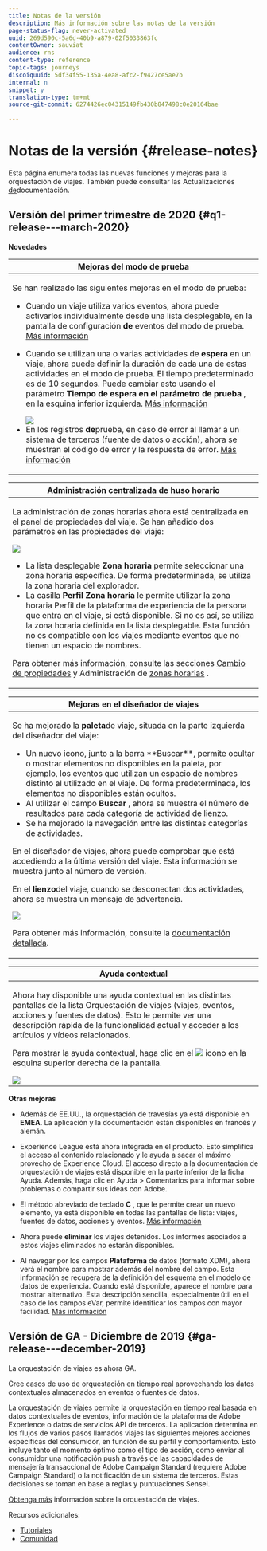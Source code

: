 ```yaml
---
title: Notas de la versión
description: Más información sobre las notas de la versión
page-status-flag: never-activated
uuid: 269d590c-5a6d-40b9-a879-02f5033863fc
contentOwner: sauviat
audience: rns
content-type: reference
topic-tags: journeys
discoiquuid: 5df34f55-135a-4ea8-afc2-f9427ce5ae7b
internal: n
snippet: y
translation-type: tm+mt
source-git-commit: 6274426ec04315149fb430b847498c0e20164bae

---
```



# Notas de la versión {#release-notes}

Esta página enumera todas las nuevas funciones y mejoras para la orquestación de viajes.
También puede consultar las Actualizaciones [de](../release-notes/documentation-updates.md)documentación.

## Versión del primer trimestre de 2020 {#q1-release---march-2020}

**Novedades**

<table>
<thead>
<tr>
<th><strong>Mejoras del modo de prueba</strong><br/></th>
</tr>
</thead>
<tbody>
<tr>
<td>
<p>Se han realizado las siguientes mejoras en el modo de prueba:</p>
<ul>
<li>Cuando un viaje utiliza varios eventos, ahora puede activarlos individualmente desde una lista desplegable, en la pantalla de configuración <strong>de</strong> eventos del modo de prueba. <a href="../building-journeys/testing-the-journey.md#firing_events">Más información</a></p></li>
<li><p>Cuando se utilizan una o varias actividades de <strong>espera</strong> en un viaje, ahora puede definir la duración de cada una de estas actividades en el modo de prueba. El tiempo predeterminado es de 10 segundos. Puede cambiar esto usando el parámetro <strong>Tiempo de espera en el parámetro de prueba</strong> , en la esquina inferior izquierda. <a href="../building-journeys/testing-the-journey.md">Más información</a></p><img src="../assets/rn-test.png"/>
</li>
<li>En los registros <strong>de</strong>prueba, en caso de error al llamar a un sistema de terceros (fuente de datos o acción), ahora se muestran el código de error y la respuesta de error. <a href="../building-journeys/testing-the-journey.md#viewing_logs">Más información</a>
</li>
</ul>
</td>
</tr>
</tbody>
</table>

<table>
<thead>
<tr>
<th><strong>Administración centralizada de huso horario</strong><br/></th>
</tr>
</thead>
<tbody>
<tr> 
<td>
<p>La administración de zonas horarias ahora está centralizada en el panel de propiedades del viaje. Se han añadido dos parámetros en las propiedades del viaje:</p>
<img src="../assets/rn-timezone.png"/>
<ul>
<li>La lista desplegable <strong>Zona horaria</strong> permite seleccionar una zona horaria específica. De forma predeterminada, se utiliza la zona horaria del explorador.</li>
<li>La casilla <strong>Perfil Zona horaria</strong> le permite utilizar la zona horaria Perfil de la plataforma de experiencia de la persona que entra en el viaje, si está disponible. Si no es así, se utiliza la zona horaria definida en la lista desplegable. Esta función no es compatible con los viajes mediante eventos que no tienen un espacio de nombres.</li>
</ul>
<p>Para obtener más información, consulte las secciones <a href="../building-journeys/changing-properties.md#timezone">Cambio de propiedades</a> y Administración de <a href="../building-journeys/timezone-management.md">zonas horarias</a> .</p>
</td>
</tr>
</tbody>
</table>

<table>
<thead>
<tr>
<th><strong>Mejoras en el diseñador de viajes</strong><br/></th>
</tr>
</thead>
<tbody>
<tr> 
<td>
<p>Se ha mejorado la <strong>paleta</strong>de viaje, situada en la parte izquierda del diseñador del viaje:</p>
<ul>
<li>Un nuevo icono, junto a la barra **Buscar**, permite ocultar o mostrar elementos no disponibles en la paleta, por ejemplo, los eventos que utilizan un espacio de nombres distinto al utilizado en el viaje. De forma predeterminada, los elementos no disponibles están ocultos.</li>
<li>Al utilizar el campo <strong>Buscar</strong> , ahora se muestra el número de resultados para cada categoría de actividad de lienzo.</li>
<li>Se ha mejorado la navegación entre las distintas categorías de actividades.</li>
</ul>
<p>En el diseñador de viajes, ahora puede comprobar que está accediendo a la última versión del viaje. Esta información se muestra junto al número de versión.</p>
<p>En el <strong>lienzo</strong>del viaje, cuando se desconectan dos actividades, ahora se muestra un mensaje de advertencia.</p>
<img src="../assets/rn-canvas.png"/>
<p>Para obtener más información, consulte la <a href="../building-journeys/using-the-journey-designer.md">documentación detallada</a>.</p>
</td>
</tr>
</tbody>
</table>

<table>
<thead>
<tr>
<th><strong>Ayuda contextual</strong><br/></th>
</tr>
</thead>
<tbody>
<tr>
<td>
<p>Ahora hay disponible una ayuda contextual en las distintas pantallas de la lista Orquestación de viajes (viajes, eventos, acciones y fuentes de datos). Esto le permite ver una descripción rápida de la funcionalidad actual y acceder a los artículos y vídeos relacionados.</p>
<p>Para mostrar la ayuda contextual, haga clic en el <img src="../assets/icon-context.png"/> icono en la esquina superior derecha de la pantalla. </p>
<img src="../assets/rn-context.png"/>
</td>
</tr>
</tbody>
</table>

**Otras mejoras**

* Además de EE.UU., la orquestación de travesías ya está disponible en **EMEA**. La aplicación y la documentación están disponibles en francés y alemán.

* Experience League está ahora integrada en el producto. Esto simplifica el acceso al contenido relacionado y le ayuda a sacar el máximo provecho de Experience Cloud. El acceso directo a la documentación de orquestación de viajes está disponible en la parte inferior de la ficha Ayuda. Además, haga clic en Ayuda > Comentarios para informar sobre problemas o compartir sus ideas con Adobe.

* El método abreviado de teclado **C** , que le permite crear un nuevo elemento, ya está disponible en todas las pantallas de lista: viajes, fuentes de datos, acciones y eventos. [Más información](../about/user-interface.md#section_ksq_zr1_ffb)

* Ahora puede **eliminar** los viajes detenidos. Los informes asociados a estos viajes eliminados no estarán disponibles.

* Al navegar por los campos **Plataforma** de datos (formato XDM), ahora verá el nombre para mostrar además del nombre del campo. Esta información se recupera de la definición del esquema en el modelo de datos de experiencia. Cuando está disponible, aparece el nombre para mostrar alternativo. Esta descripción sencilla, especialmente útil en el caso de los campos eVar, permite identificar los campos con mayor facilidad. [Más información](../event/defining-the-payload-fields.md)

## Versión de GA - Diciembre de 2019 {#ga-release---december-2019}

La orquestación de viajes es ahora GA.

Cree casos de uso de orquestación en tiempo real aprovechando los datos contextuales almacenados en eventos o fuentes de datos.

La orquestación de viajes permite la orquestación en tiempo real basada en datos contextuales de eventos, información de la plataforma de Adobe Experience o datos de servicios API de terceros. La aplicación determina en los flujos de varios pasos llamados viajes las siguientes mejores acciones específicas del consumidor, en función de su perfil y comportamiento. Esto incluye tanto el momento óptimo como el tipo de acción, como enviar al consumidor una notificación push a través de las capacidades de mensajería transaccional de Adobe Campaign Standard (requiere Adobe Campaign Standard) o la notificación de un sistema de terceros. Estas decisiones se toman en base a reglas y puntuaciones Sensei.

[Obtenga más](../action/working-with-adobe-campaign.md) información sobre la orquestación de viajes.

Recursos adicionales:

* [Tutoriales](https://docs.adobe.com/content/help/en/platform-learn/tutorials/journey-orchestration/introduction.html)
* [Comunidad](https://www.adobe.com/go/journeyorchestrationcommunity)